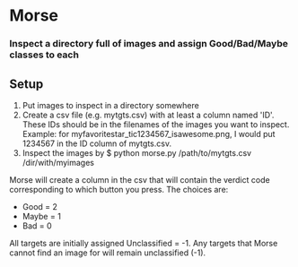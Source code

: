 # Morse 

### Inspect a directory full of images and assign Good/Bad/Maybe classes to each

## Setup
1. Put images to inspect in a directory somewhere
2. Create a csv file (e.g. mytgts.csv) with at least a column named 'ID'. These IDs should be in the filenames of the images you want to inspect. Example: for myfavoritestar_tic1234567_isawesome.png, I would put 1234567 in the ID column of mytgts.csv.
3. Inspect the images by
$ python morse.py /path/to/mytgts.csv /dir/with/myimages

Morse will create a column in the csv that will contain the verdict code corresponding to which button you press. The choices are:
- Good = 2
- Maybe = 1
- Bad = 0

All targets are initially assigned Unclassified = -1. Any targets that Morse cannot find an image for will remain unclassified (-1).
